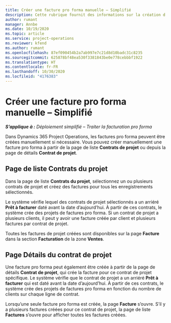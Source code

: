 ```yaml
---
title: Créer une facture pro forma manuelle – Simplifié
description: Cette rubrique fournit des informations sur la création d’une facture pro forma manuelle dans Project Operations.
author: rumant
manager: Annbe
ms.date: 10/19/2020
ms.topic: article
ms.service: project-operations
ms.reviewer: kfend
ms.author: rumant
ms.openlocfilehash: 87ef090454b2a7ab997e7c21d8d10badc31c8235
ms.sourcegitcommit: 625878bf48ea530f3381843be0e778cebbbf1922
ms.translationtype: HT
ms.contentlocale: fr-FR
ms.lasthandoff: 10/30/2020
ms.locfileid: "4176383"
---
```

# <a name="create-a-manual-proforma-invoice---lite"></a>Créer une facture pro forma manuelle – Simplifié

_**S’applique à :** Déploiement simplifié – Traiter la facturation pro forma_

Dans Dynamics 365 Project Operations, les factures pro forma peuvent être créées manuellement si nécessaire. Vous pouvez créer manuellement une facture pro forma à partir de la page de liste **Contrats de projet** ou depuis la page de détails **Contrat de projet**.

##  <a name="project-contracts-list-page"></a>Page de liste Contrats du projet

Dans la page de liste **Contrats du projet**, sélectionnez un ou plusieurs contrats de projet et créez des factures pour tous les enregistrements sélectionnés.

Le système vérifie lequel des contrats de projet sélectionnés a un arriéré **Prêt à facturer** daté avant la date d’aujourd’hui. À partir de ces contrats, le système crée des projets de factures pro forma. Si un contrat de projet a plusieurs clients, il peut y avoir une facture créée par client et plusieurs factures par contrat de projet.

Toutes les factures de projet créées sont disponibles sur la page **Facture** dans la section **Facturation** de la zone **Ventes**.

## <a name="project-contract-details-page"></a>Page Détails du contrat de projet

Une facture pro forma peut également être créée à partir de la page de détails **Contrat de projet**, qui crée la facture pour ce contrat de projet spécifique. Le système vérifie que le contrat de projet a un arriéré **Prêt à facturer** qui est daté avant la date d’aujourd’hui. À partir de ces contrats, le système crée des projets de factures pro forma en fonction du nombre de clients sur chaque ligne de contrat.

Lorsqu’une seule facture pro forma est créée, la page **Facture** s’ouvre. S’il y a plusieurs factures créées pour ce contrat de projet, la page de liste **Factures** s’ouvre pour afficher toutes les factures créées.
